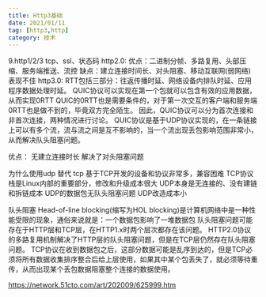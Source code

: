```yaml
---
title: Http3基础
date: 2021/01/11
tag: [http3,http]
category: 技术
---
```





9.http1/2/3  tcp、ssl、状态码
http2.0: 
优点：二进制分帧、多路复用、头部压缩、服务端推送、流控
缺点：建立连接时间长、对头阻塞、移动互联网(弱网络)表现不佳
http3.0: 
RTT包括三部分：往返传播时延、网络设备内排队时延、应用程序数据处理时延。
QUIC协议可以实现在第一个包就可以包含有效的应用数据，从而实现0RTT
QUIC的0RTT也是需要条件的，对于第一次交互的客户端和服务端0RTT也是做不到的，毕竟双方完全陌生。
因此，QUIC协议可以分为首次连接和非首次连接，两种情况进行讨论。
QUIC协议是基于UDP协议实现的，在一条链接上可以有多个流，流与流之间是互不影响的，当一个流出现丢包影响范围非常小，从而解决队头阻塞问题。

优点：
无建立连接时长
解决了对头阻塞问题

为什么使用udp 替代 tcp
基于TCP开发的设备和协议非常多，兼容困难
TCP协议栈是Linux内部的重要部分，修改和升级成本很大
UDP本身是无连接的、没有建链和拆链成本
UDP的数据包无队头阻塞问题
UDP改造成本小

队头阻塞 Head-of-line blocking(缩写为HOL blocking)是计算机网络中是一种性能受限的现象，通俗来说就是：一个数据包影响了一堆数据包
队头阻塞问题可能存在于HTTP层和TCP层，在HTTP1.x时两个层次都存在该问题。
HTTP2.0协议的多路复用机制解决了HTTP层的队头阻塞问题，但是在TCP层仍然存在队头阻塞问题。
TCP协议在收到数据包之后，这部分数据可能是乱序到达的，但是TCP必须将所有数据收集排序整合后给上层使用，如果其中某个包丢失了，就必须等待重传，从而出现某个丢包数据阻塞整个连接的数据使用。

https://network.51cto.com/art/202009/625999.htm